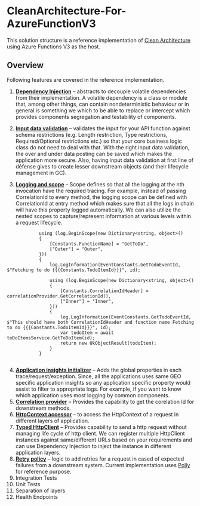 # CleanArchitecture-For-AzureFunctionV3
This solution structure is a reference implementation of [Clean Architecture](https://blog.cleancoder.com/uncle-bob/2012/08/13/the-clean-architecture.html "Clean Architecture") using Azure Functions V3 as the host.

## Overview
Following features are covered in the reference implementation.

1.	[**Dependency Injection**](https://docs.microsoft.com/en-us/azure/azure-functions/functions-dotnet-dependency-injection) – abstracts to decouple volatile dependencies from their implementation. A volatile dependency is a class or module that, among other things, can contain nondeterministic behaviour or in general is something we which to be able to replace or intercept which provides components segregation and testability of components. 

2.	[**Input data validation**](https://docs.microsoft.com/en-us/aspnet/web-api/overview/formats-and-model-binding/model-validation-in-aspnet-web-api) – validates the input for your API function against schema restrictions (e.g. Length restriction, Type restrictions, Required/Optional restrictions etc.) so that your core business logic class do not need to deal with that. With the right input data validation, the over and under data posting can be saved which makes the application more secure. Also, having input data validation at first line of défense gives to create lesser downstream objects (and their lifecycle management in GC).

3.	[**Logging and scope**](https://docs.microsoft.com/en-us/azure/azure-functions/functions-dotnet-dependency-injection#logging-services) – Scope defines so that all the logging at the nth invocation have the required tracing. For example, instead of passing CorrelationId to every method, the logging scope can be defined with CorrelationId at entry method which makes sure that all the logs in chain will have this property logged automatically. We can also utilize the nested scopes to capture/represent information at various levels within a request lifecycle.

```CSharp
            using (log.BeginScope(new Dictionary<string, object>()
            {
                [Constants.FunctionName] = "GetToDo",
                ["Outer"] = "Outer",
            }))
            {
                log.LogInformation(EventConstants.GetTodoEventId, $"Fetching to do {{{Constants.TodoItemId}}}", id);

                using (log.BeginScope(new Dictionary<string, object>()
                {
                    [Constants.CorrelationIdHeader] = correlationProvider.GetCorrelationId(),
                    ["Inner"] = "Inner",
                }))
                {
                    log.LogInformation(EventConstants.GetTodoEventId, $"This should have both CorrelationIdHeader and function name Fetching to do {{{Constants.TodoItemId}}}", id);
                    var todoItem = await toDoItemsService.GetToDoItem(id);
                    return new OkObjectResult(todoItem);
                }
            }
            
```

4.	[**Application insights initializer**](https://docs.microsoft.com/en-us/azure/azure-monitor/app/api-filtering-sampling#addmodify-properties-itelemetryinitializer) – Adds the global properties in each trace/request/exception. Since, all the applications uses same GEO specific application insights so any application specific property would assist to filter to appropriate logs. For example, if you want to know which application uses most logging by common components.
5.	[**Correlation provider**](https://docs.microsoft.com/en-us/dotnet/api/system.net.http.delegatinghandler?view=netcore-3.1) – Provides the capability to get the corelation Id for downstream methods.
6.	[**HttpContext accessor**](https://docs.microsoft.com/en-us/aspnet/core/fundamentals/http-context?view=aspnetcore-3.1) – to access the HttpContext of a request in different layers of application.
7.	[**Typed HttpClient**](https://docs.microsoft.com/en-us/dotnet/architecture/microservices/implement-resilient-applications/use-httpclientfactory-to-implement-resilient-http-requests) – Provides capability to send a http request without managing life cycle of http client. We can register multiple HttpClient instances against same/different URLs based on your requirements and can use Dependency Injection to inject the instance in different application layers.
8.	[**Retry policy**](https://docs.microsoft.com/en-us/dotnet/architecture/microservices/implement-resilient-applications/implement-http-call-retries-exponential-backoff-polly) – logic to add retries for a request in cased of expected failures from a downstream system. Current implementation uses [Polly](https://github.com/App-vNext/Polly) for reference purpose.
9.	Integration Tests
10.	Unit Tests
11.	Separation of layers
12.	Health Endpoints
